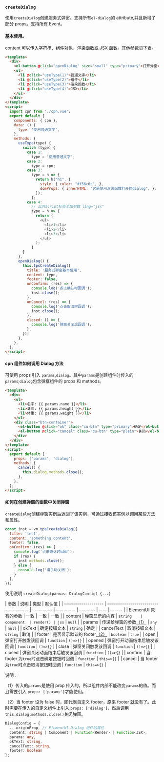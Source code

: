 ### `createDialog`

使用`createDialog`创建服务式弹窗。支持所有`el-dialog`的 attribute,并且新增了部分 props。支持所有 Event。

#### 基本使用。

content 可以传入字符串、组件对象、渲染函数或 JSX 函数。其他参数见下表。

```html
<template>
  <div>
    <el-button @click="openDialog" size="small" type="primary">打开弹窗</el-button>
    <ul>
      <li @click="useType(1)">普通文字</li>
      <li @click="useType(2)">组件</li>
      <li @click="useType(3)">渲染函数</li>
      <li @click="useType(4)">JSX</li>
    </ul>
  </div>
</template>
<script>
  import cpn from './cpn.vue';
  export default {
    components: { cpn },
    data: () {
      type: '使用普通文字',
    },
    methods: {
      useType(type) {
        switch (type) {
          case 1:
            type = '使用普通文字';
          case 2:
            type = cpn;
          case 3:
            type = h => {
              return h("h1", {
                style: { color: "#f56c6c", },
                domProps: { innerHTML: "这是使用渲染函数打开的dialog", },
              });
            };
          case 4:
            // 此时script标签添加参数 lang="jsx"
            type = h => {
              return (
                <ul>
                  <li>1</li>
                  <li>2</li>
                  <li>3</li>
                </ul>
              );
            }
        }
      },
      openDialog() {
        this.tpsCreateDialog({
          title: '服务式弹窗基本使用',
          content: type,
          footer: false,
          onConfirm: (res) => {
            console.log('点击确认时回调');
            inst.close();
          },
          onCancel: (res) => {
            console.log('点击取消时回调');
            inst.close();
          },
          closed: () => {
            console.log('弹窗关闭后回调');
          },
        });
      },
    },
  };
</script>
```

#### cpn 组件如何调用 Dialog 方法

可使用 props 引入 `params`,`dialog`。其中`params`是创建组件时传入的`params`;`dialog`包含弹框组件的 props 和 methods。

```html
<template>
  <div>
    <ul>
      <li>名字: {{ params.name }}</li>
      <li>身高: {{ params.height }}</li>
      <li>体重: {{ params.weight }}</li>
    </ul>
    <div class="btn-container">
      <el-button @click="ok" class="cu-btn" type="primary">确定</el-button>
      <el-button @click="cancel" class="cu-btn" type="plain">关闭</el-button>
    </div>
  </div>
</template>
<script>
  export default {
    props: ['params', 'dialog'],
    methods: {
      cancel() {
        this.dialog.methods.close();
      },
    },
  };
</script>
```

#### 如何在创建弹窗的函数中关闭弹窗

`createDialog`创建弹窗实例后返回了该实例，可通过接收该实例以调用某些方法和属性。

```js
const inst = vm.tpsCreateDialog({
  title: 'test',
  content: 'something content',
  footer: false,
  onConfirm: (res) => {
    console.log('点击确认时回调');
    if (res) {
      inst.methods.close();
    } else {
      console.log('请手动关闭');
    }
  },
});
```

使用说明 `createDialog(parmas: DialogConfig) {...}`

| 参数                 | 说明                                   | 类型       | 默认值     |
| -------------------- | -------------------------------------- | ---------- | ---------- | -------- | ---- | ------ |
| ElementUI 原有的参数 | 一致                                   | 一致       | 一致       |
| content              | 弹窗显示的内容                         | `string    | component  | render() | jsx` | `null` |
| params               | 传递给弹窗的参数[（1）](#1)            | `any`      | `null`     |
| okText               | 确定按钮文本                           | `string`   | 确定       |
| cancelText           | 取消按钮文本                           | `string`   | 取消       |
| footer               | 是否显示默认的 footer[（2）](#2)       | `boolean`  | `true`     |
| open                 | 弹窗打开触发该回调                     | `function` | `()=>{}`   |
| opened               | 弹窗打开动画结束后触发该回调           | `function` | `()=>{}`   |
| close                | 弹窗关闭触发该回调                     | `function` | `()=>{}`   |
| closed               | 弹窗关闭动画结束后触发该回调           | `function` | `()=>{}`   |
| confirm              | 当 footer 为`true`时点击确定按钮时回调 | `function` | `this=>{}` |
| cancel               | 当 footer 为`true`时点击取消按钮时回调 | `function` | `this=>{}` |

说明：

（1）传入的`params`是使用 prop 传入的，所以组件内部不能改变`params`的值。而且需要引入 `props: ['params']`才能使用。

（2）当 footer 设为 false 时，即代表自定义 footer，原来 footer 就没有了。此时需要在传入的自定义组件上引入 `props: ['dialog']`，然后调用`this.dialog.methods.close()`关闭弹窗。

```ts
DialogConfig = {
  ...originProp, // ElementUI Dialog 组件的属性
  content: string | Component | Function<Render> | Function<JSX>,
  params: any,
  okText: string,
  cancelText: string,
  footer: boolean
};
```
